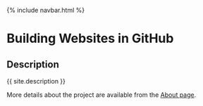 {% include navbar.html %}

# Building Websites in GitHub

## Description
{{ site.description }}

More details about the project are available from the [About page](about).
